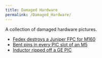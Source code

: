 ```yaml
---
title: Damaged Hardware
permalink: /Damaged_Hardware/
---
```


A collection of damaged hardware pictures.

-   [Fedex destroys a Juniper FPC for M160](/Damage_M160-FPC "wikilink")
-   [Bent pins in every PIC slot of an M5](/Damage_M5_Backplane "wikilink")
-   [Inductor ripped off a GE PIC](/Damage_GE_PIC "wikilink")
